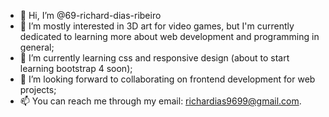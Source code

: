 - 👋 Hi, I’m @69-richard-dias-ribeiro
- 👀 I’m mostly interested in 3D art for video games, but I'm currently dedicated to learning more about web development and programming in general;
- 🌱 I’m currently learning css and responsive design (about to start learning bootstrap 4 soon);
- 💞️ I’m looking forward to collaborating on frontend development for web projects;
- 📫 You can reach me through my email: richardias9699@gmail.com.
